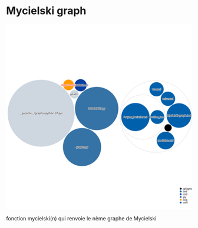 # Mycielski graph

![Visualization of the codebase](./diagram.svg)


 fonction mycielski(n) qui renvoie le nème graphe de Mycielski
